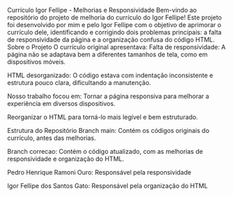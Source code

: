 Currículo Igor Fellipe - Melhorias e Responsividade
Bem-vindo ao repositório do projeto de melhoria do currículo do Igor Fellipe! Este projeto foi desenvolvido por mim e pelo Igor Fellipe com o objetivo de aprimorar o currículo dele, identificando e corrigindo dois problemas principais: a falta de responsividade da página e a organização confusa do código HTML.
Sobre o Projeto
O currículo original apresentava:
Falta de responsividade: A página não se adaptava bem a diferentes tamanhos de tela, como em dispositivos móveis.

HTML desorganizado: O código estava com indentação inconsistente e estrutura pouco clara, dificultando a manutenção.

Nosso trabalho focou em:
Tornar a página responsiva para melhorar a experiência em diversos dispositivos.

Reorganizar o HTML para torná-lo mais legível e bem estruturado.

Estrutura do Repositório
Branch main: Contém os códigos originais do currículo, antes das melhorias.

Branch correcao: Contém o código atualizado, com as melhorias de responsividade e organização do HTML.


Pedro Henrique Ramoni Ouro: Responsável pela responsividade

Igor Fellipe dos Santos Gato: Responsável pela organização do HTML
